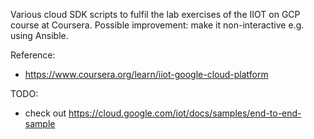 Various cloud SDK scripts to fulfil the lab exercises of the IIOT on GCP course at Coursera. Possible improvement: make it non-interactive e.g. using Ansible. 

Reference: 
* https://www.coursera.org/learn/iiot-google-cloud-platform

TODO:
* check out https://cloud.google.com/iot/docs/samples/end-to-end-sample